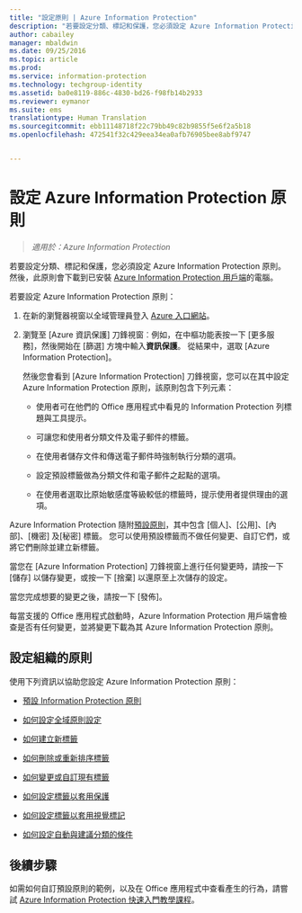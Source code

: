 ```yaml
---
title: "設定原則 | Azure Information Protection"
description: "若要設定分類、標記和保護，您必須設定 Azure Information Protection 原則。"
author: cabailey
manager: mbaldwin
ms.date: 09/25/2016
ms.topic: article
ms.prod: 
ms.service: information-protection
ms.technology: techgroup-identity
ms.assetid: ba0e8119-886c-4830-bd26-f98fb14b2933
ms.reviewer: eymanor
ms.suite: ems
translationtype: Human Translation
ms.sourcegitcommit: ebb11148718f22c79bb49c82b9855f5e6f2a5b18
ms.openlocfilehash: 472541f32c429eea34ea0afb76905bee8abf9747


---
```


# 設定 Azure Information Protection 原則

>*適用於：Azure Information Protection*

若要設定分類、標記和保護，您必須設定 Azure Information Protection 原則。 然後，此原則會下載到已安裝 [Azure Information Protection 用戶端](https://www.microsoft.com/en-us/download/details.aspx?id=53018)的電腦。

若要設定 Azure Information Protection 原則：

1. 在新的瀏覽器視窗以全域管理員登入 [Azure 入口網站](https://portal.azure.com)。

2. 瀏覽至 [Azure 資訊保護] 刀鋒視窗︰例如，在中樞功能表按一下 [更多服務]，然後開始在 [篩選] 方塊中輸入**資訊保護**。 從結果中，選取 [Azure Information Protection]。 

    然後您會看到 [Azure Information Protection] 刀鋒視窗，您可以在其中設定 Azure Information Protection 原則，該原則包含下列元素：

    - 使用者可在他們的 Office 應用程式中看見的 Information Protection 列標題與工具提示。

    - 可讓您和使用者分類文件及電子郵件的標籤。

    - 在使用者儲存文件和傳送電子郵件時強制執行分類的選項。

    - 設定預設標籤做為分類文件和電子郵件之起點的選項。

    - 在使用者選取比原始敏感度等級較低的標籤時，提示使用者提供理由的選項。


Azure Information Protection 隨附[預設原則](configure-policy-default.md)，其中包含 [個人]、[公用]、[內部]、[機密] 及[秘密] 標籤。 您可以使用預設標籤而不做任何變更、自訂它們，或將它們刪除並建立新標籤。

當您在 [Azure Information Protection] 刀鋒視窗上進行任何變更時，請按一下 [儲存] 以儲存變更，或按一下 [捨棄] 以還原至上次儲存的設定。 

當您完成想要的變更之後，請按一下 [發佈]。 

每當支援的 Office 應用程式啟動時，Azure Information Protection 用戶端會檢查是否有任何變更，並將變更下載為其 Azure Information Protection 原則。

## 設定組織的原則

使用下列資訊以協助您設定 Azure Information Protection 原則：

- [預設 Information Protection 原則](configure-policy-default.md)

- [如何設定全域原則設定](configure-policy-settings.md)

- [如何建立新標籤](configure-policy-new-label.md)

- [如何刪除或重新排序標籤](configure-policy-delete-reorder.md)

- [如何變更或自訂現有標籤](configure-policy-change-label.md)

- [如何設定標籤以套用保護](configure-policy-protection.md)

- [如何設定標籤以套用視覺標記](configure-policy-markings.md)

- [如何設定自動與建議分類的條件](configure-policy-classification.md)

## 後續步驟

如需如何自訂預設原則的範例，以及在 Office 應用程式中查看產生的行為，請嘗試 [Azure Information Protection 快速入門教學課程](../get-started/infoprotect-quick-start-tutorial.md)。




<!--HONumber=Sep16_HO4-->


